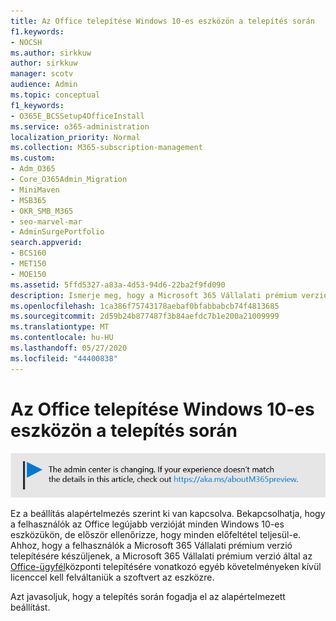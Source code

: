 ```yaml
---
title: Az Office telepítése Windows 10-es eszközön a telepítés során
f1.keywords:
- NOCSH
ms.author: sirkkuw
author: sirkkuw
manager: scotv
audience: Admin
ms.topic: conceptual
f1_keywords:
- O365E_BCSSetup4OfficeInstall
ms.service: o365-administration
localization_priority: Normal
ms.collection: M365-subscription-management
ms.custom:
- Adm_O365
- Core_O365Admin_Migration
- MiniMaven
- MSB365
- OKR_SMB_M365
- seo-marvel-mar
- AdminSurgePortfolio
search.appverid:
- BCS160
- MET150
- MOE150
ms.assetid: 5ffd5327-a83a-4d53-94d6-22ba2f9fd090
description: Ismerje meg, hogy a Microsoft 365 Vállalati prémium verzióval miként győződhet meg arról, hogy a felhasználók minden Windows 10-es eszközükön automatikusan az Office legújabb verzióját használhatja.
ms.openlocfilehash: 1ca386f75743178aebaf0bfabbabcb74f4813685
ms.sourcegitcommit: 2d59b24b877487f3b84aefdc7b1e200a21009999
ms.translationtype: MT
ms.contentlocale: hu-HU
ms.lasthandoff: 05/27/2020
ms.locfileid: "44400838"
---
```

# <a name="install-office-on-windows-10-during-setup"></a>Az Office telepítése Windows 10-es eszközön a telepítés során

![Banner that point to https://aka.ms/aboutM365preview .](../media/m365admincenterchanging.png)

Ez a beállítás alapértelmezés szerint ki van kapcsolva. Bekapcsolhatja, hogy a felhasználók az Office legújabb verzióját minden Windows 10-es eszközükön, de először ellenőrizze, hogy minden előfeltétel teljesül-e. Ahhoz, hogy a felhasználók a Microsoft 365 Vállalati prémium verzió telepítésére készüljenek, a Microsoft 365 Vállalati prémium verzió által az [Office-ügyfél](prepare-for-office-client-deployment.md)központi telepítésére vonatkozó egyéb követelményeken kívül licenccel kell felváltaniük a szoftvert az eszközre.
  
Azt javasoljuk, hogy a telepítés során fogadja el az alapértelmezett beállítást.
